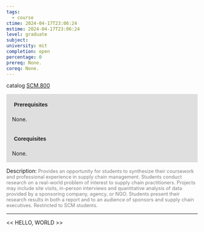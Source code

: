 ```yaml
---
tags:
  - course
ctime: 2024-04-17T23:06:24
mstime: 2024-04-17T23:06:24
level: graduate
subject: 
university: mit
completion: open
percentage: 0
prereq: None.
coreq: None.
---
```


catalog [SCM.800](http://student.mit.edu/catalog/mSCMa.html#SCM.800)

<span style="display: block; padding: 15px; background-color: rgb(100, 100, 100, 0.2);"><font id="m_prereq4260_0" style="display: block; font-family: Arial, sans-serif; font-weight: bold; padding: 5px">Prerequisites</font><br><span id="prereq4260_0">None.</span></span>
<span style="display: block; padding: 15px; background-color: rgb(100, 100, 100, 0.2);"><font id="m_coreq4260_0" style="display: block; font-family: Arial, sans-serif; font-weight: bold; padding: 5px">Corequisites</font><br><span id="coreq4260_0">None.</span></span>

<font style="">Description:</font>
<font style="color: grey; font-size: 0.8rem;">Provides an opportunity for students to synthesize their coursework and professional experience in supply chain management. Students conduct research on a real-world problem of interest to supply chain practitioners. Projects may include site visits, in-person interviews and quantitative analysis of data provided by a sponsoring company, agency, or NGO. Students present their research results in both a report and to an audience of sponsors and supply chain executives. Restricted to SCM students.</font>



---

<< HELLO, WORLD >>
